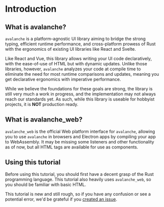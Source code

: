 # Introduction

## What is avalanche?

`avalanche` is a platform-agnostic UI library aiming to bridge the strong typing, efficient runtime performance, and 
cross-platform prowess of Rust with the ergonomics of existing UI libraries like React and Svelte. 

Like React and Vue, this library allows writing your UI code declaratively, with the ease-of-use of HTML
but with dynamic updates. Unlike those libraries, however, `avalanche` analyzes your code
at compile time to eliminate the need for most runtime comparisons and updates, meaning you get declarative
ergonomics with imperative performance.

While we believe the foundations for these goals are strong, the library is still very much a work in progress,
and the implementation may not always reach our standards yet. As such, while this library is useable for hobbyist 
projects, it is **NOT** production ready.

## What is avalanche_web?

`avalanche_web` is the official Web platform interface for `avalanche`, allowing you to use `avalanche` in browsers and
Electron apps by compiling your app to WebAssembly. It may be missing some listeners and other functionality as of now, but all
HTML tags are available for use as components.

## Using this tutorial

Before using this tutorial, you should first have a decent grasp of the Rust programming language. This tutorial also heavily uses `avalanche_web`, so you should be familiar with basic HTML.

This tutorial is new and still rough, so if you have any confusion or see a potential error, we'd be grateful if you
[created an issue](https://github.com/DJankauskas/avalanche/issues).